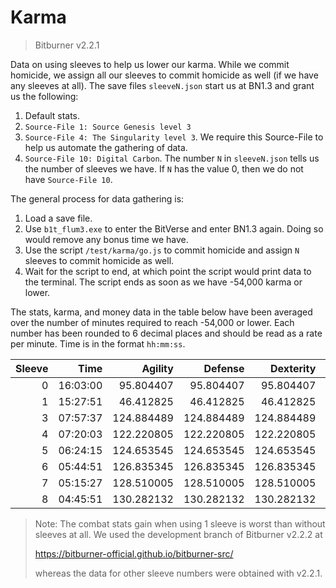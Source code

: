 # Karma

> Bitburner v2.2.1

Data on using sleeves to help us lower our karma. While we commit homicide, we
assign all our sleeves to commit homicide as well (if we have any sleeves at
all). The save files `sleeveN.json` start us at BN1.3 and grant us the
following:

1. Default stats.
1. `Source-File 1: Source Genesis level 3`
1. `Source-File 4: The Singularity level 3`. We require this Source-File to help
   us automate the gathering of data.
1. `Source-File 10: Digital Carbon`. The number `N` in `sleeveN.json` tells us
   the number of sleeves we have. If `N` has the value 0, then we do not have
   `Source-File 10`.

The general process for data gathering is:

1. Load a save file.
1. Use `b1t_flum3.exe` to enter the BitVerse and enter BN1.3 again. Doing so
   would remove any bonus time we have.
1. Use the script `/test/karma/go.js` to commit homicide and assign `N` sleeves
   to commit homicide as well.
1. Wait for the script to end, at which point the script would print data to the
   terminal. The script ends as soon as we have -54,000 karma or lower.

The stats, karma, and money data in the table below have been averaged over the
number of minutes required to reach -54,000 or lower. Each number has been
rounded to 6 decimal places and should be read as a rate per minute. Time is in
the format `hh:mm:ss`.

| Sleeve |     Time |    Agility |    Defense |  Dexterity |       Karma |          Money |   Strength |
| -----: | -------: | ---------: | ---------: | ---------: | ----------: | -------------: | ---------: |
|      0 | 16:03:00 |  95.804407 |  95.804407 |  95.804407 |  -56.135395 | 1052666.943867 |  95.804407 |
|      1 | 15:27:51 |  46.412825 |  46.412825 |  46.412825 |  -58.253236 | 1041027.184466 |  46.412825 |
|      3 | 07:57:37 | 124.884489 | 124.884489 | 124.884489 | -113.223899 | 1531136.303679 | 124.884489 |
|      4 | 07:20:03 | 122.220805 | 122.220805 | 122.220805 | -122.730000 | 1479217.801807 | 122.220805 |
|      5 | 06:24:15 | 124.653545 | 124.653545 | 124.653545 | -140.648438 | 1519683.268945 | 124.653545 |
|      6 | 05:44:51 | 126.835345 | 126.835345 | 126.835345 | -157.009448 | 1551132.338154 | 126.835345 |
|      7 | 05:15:27 | 128.510005 | 128.510005 | 128.510005 | -171.428571 | 1569389.902714 | 128.510005 |
|      8 | 04:45:51 | 130.282132 | 130.282132 | 130.282132 | -189.507368 | 1599437.493790 | 130.282132 |

> Note: The combat stats gain when using 1 sleeve is worst than without sleeves
> at all. We used the development branch of Bitburner v2.2.2 at
>
> https://bitburner-official.github.io/bitburner-src/
>
> whereas the data for other sleeve numbers were obtained with v2.2.1.
